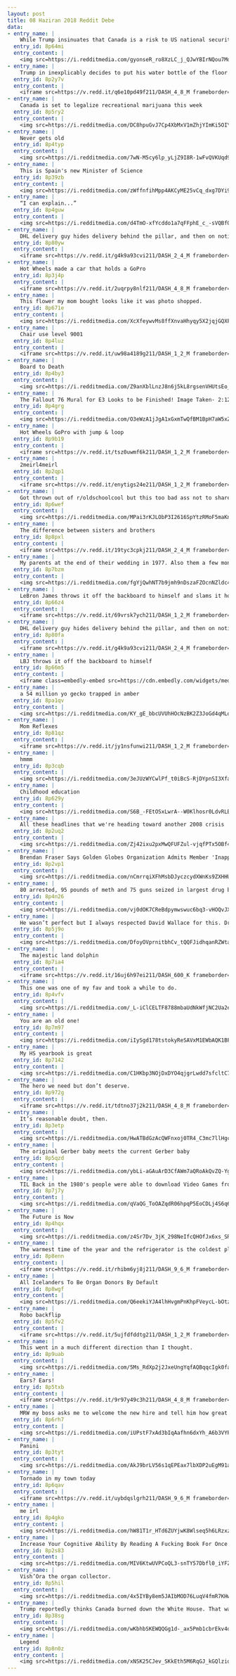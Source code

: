 ```yaml
---
layout: post
title: 08 Haziran 2018 Reddit Debe
data:
- entry_name: |
    While Trump insinuates that Canada is a risk to US national security I raise this photo of Canadian Soldiers storming the beaches of Normandy along side us 74 years ago today 🍁
  entry_id: 8p64mi
  entry_content: |
    <img src=https://i.redditmedia.com/gyonseR_ro8XzLC_j_QJwYBIrNQou7Mq2_mQ4i5QDhg.jpg?s=3bcb44481ab725f65a2d7f1b6ed7b1ff frameborder=0>
- entry_name: |
    Trump in inexplicably decides to put his water bottle of the floor. Pence has no other choice but to follow suit.
  entry_id: 8p2y7v
  entry_content: |
    <iframe src=https://v.redd.it/q6e10pd49f211/DASH_4_8_M frameborder=0></iframe>
- entry_name: |
    Canada is set to legalize recreational marijuana this week
  entry_id: 8p5ry2
  entry_content: |
    <img src=https://i.redditmedia.com/DC8hpuGvJ7Cp4XbMxV1mZhjYImKi5OIYQ9AG-k3GvsY.jpg?s=7347a4c84990318d14ec404bc7a3dc52 frameborder=0>
- entry_name: |
    Never gets old
  entry_id: 8p4typ
  entry_content: |
    <img src=https://i.redditmedia.com/7wN-M5cy6lp_yLjZ9I8R-1wFvQVKUqd9P5_igQ2qlXg.png?s=6374b0158592d0d4cf2069bf110d218d frameborder=0>
- entry_name: |
    This is Spain's new Minister of Science
  entry_id: 8p39zb
  entry_content: |
    <img src=https://i.redditmedia.com/zWffnfihMpp4AKCyME25vCq_dxg7DYi9RnNUL_yiax8.jpg?s=9a056d90ecf389c09639d6b076da03ee frameborder=0>
- entry_name: |
    “I can explain...”
  entry_id: 8p4guw
  entry_content: |
    <img src=https://i.redditmedia.com/d4TmO-xfYcddo1a7qFFphE_c_-sVQBfO36SHMr90elw.jpg?s=f1138037a245b15d222a7817a204f257 frameborder=0>
- entry_name: |
    DHL delivery guy hides delivery behind the pillar, and then on noticing the other package he decides to hide that too.
  entry_id: 8p80yw
  entry_content: |
    <iframe src=https://v.redd.it/g4k9a93cvi211/DASH_2_4_M frameborder=0></iframe>
- entry_name: |
    Hot Wheels made a car that holds a GoPro
  entry_id: 8p3j4p
  entry_content: |
    <iframe src=https://v.redd.it/2uqrpy8nlf211/DASH_4_8_M frameborder=0></iframe>
- entry_name: |
    This flower my mom bought looks like it was photo shopped.
  entry_id: 8p671e
  entry_content: |
    <img src=https://i.redditmedia.com/XcXfeywvMs8ffXnvaHhyqy5X2jqjGQXF0WQ_RhrsHdM.jpg?s=87ff4a9522b5cfeb3cc6d35ea219a12d frameborder=0>
- entry_name: |
    Chair use level 9001
  entry_id: 8p4luz
  entry_content: |
    <iframe src=https://v.redd.it/uw98a4189g211/DASH_1_2_M frameborder=0></iframe>
- entry_name: |
    Board to Death
  entry_id: 8p4by3
  entry_content: |
    <img src=https://i.redditmedia.com/Z9anXblLnzJ8n6j5kL8rgsenVHUtsEo_3dWnkhpx1hU.jpg?s=ebf839d287acabdcdf757b718614ff0a frameborder=0>
- entry_name: |
    The Fallout 76 Mural for E3 Looks to be Finished! Image Taken- 2:12PM(PST)
  entry_id: 8p4grg
  entry_content: |
    <img src=https://i.redditmedia.com/O3eWzA1jJgA1xGxmTwQfBM1BpH7aW5xZtvqGz7ljoH0.jpg?s=473a44cd3a62f3573a85b86e6fe06e1f frameborder=0>
- entry_name: |
    Hot Wheels GoPro with jump & loop
  entry_id: 8p9b19
  entry_content: |
    <iframe src=https://v.redd.it/tsz0uwmf6k211/DASH_1_2_M frameborder=0></iframe>
- entry_name: |
    2meirl4meirl
  entry_id: 8p2qp1
  entry_content: |
    <iframe src=https://v.redd.it/enytigs24e211/DASH_1_2_M frameborder=0></iframe>
- entry_name: |
    Got thrown out of r/oldschoolcool but this too bad ass not to share again.
  entry_id: 8p6wef
  entry_content: |
    <img src=https://i.redditmedia.com/MPai3rKJLObP3I2616SpYtzRMoF5maKnMMvx6PoIIFY.jpg?s=6936a676f4d4869034258142a7f46c63 frameborder=0>
- entry_name: |
    The difference between sisters and brothers
  entry_id: 8p8pxl
  entry_content: |
    <iframe src=https://v.redd.it/19tyc3cpkj211/DASH_2_4_M frameborder=0></iframe>
- entry_name: |
    My parents at the end of their wedding in 1977. Also them a few months ago during their 40th year of being married.
  entry_id: 8p7bzm
  entry_content: |
    <img src=https://i.redditmedia.com/fgYjQwhNT7b9jmh9nDszaFZOcnNZldc4UNvvOQzqqs0.jpg?s=6d6d4d50178479fe28ed010b327a5c09 frameborder=0>
- entry_name: |
    LeBron James throws it off the backboard to himself and slams it home.
  entry_id: 8p66z4
  entry_content: |
    <iframe src=https://v.redd.it/69vrsk7ych211/DASH_1_2_M frameborder=0></iframe>
- entry_name: |
    DHL delivery guy hides delivery behind the pillar, and then on noticing the other package he decides to hide that too.
  entry_id: 8p80fa
  entry_content: |
    <iframe src=https://v.redd.it/g4k9a93cvi211/DASH_2_4_M frameborder=0></iframe>
- entry_name: |
    LBJ throws it off the backboard to himself
  entry_id: 8p66m5
  entry_content: |
    <iframe class=embedly-embed src=https://cdn.embedly.com/widgets/media.html?src=https%3A%2F%2Fstreamable.com%2Fo%2Fpr1c7&url=https%3A%2F%2Fstreamable.com%2Fpr1c7&image=https%3A%2F%2Fcdn-b-east.streamable.com%2Fimage%2Fpr1c7.jpg%3Ftoken%3DgMQC8GBLjitkllnpl7MeOw%26expires%3D1528341350&key=522baf40bd3911e08d854040d3dc5c07&type=text%2Fhtml&schema=streamable width=600 height=338 scrolling=no frameborder=0 allowfullscreen></iframe>
- entry_name: |
    a 54 million yo gecko trapped in amber
  entry_id: 8pa1qv
  entry_content: |
    <img src=https://i.redditmedia.com/KY_gE_bbcUVUhHOcNzBK2Z3JoGd4qMLqL8maJLFM45o.jpg?s=bdff4ecf28c4f0e05657270009c65f40 frameborder=0>
- entry_name: |
    Mom Reflexes
  entry_id: 8p81qz
  entry_content: |
    <iframe src=https://v.redd.it/jy1nsfunwi211/DASH_1_2_M frameborder=0></iframe>
- entry_name: |
    hmmm
  entry_id: 8p3cqb
  entry_content: |
    <img src=https://i.redditmedia.com/3eJUzWYCwlPf_t0iBcS-RjDYpnSI3XfaBpQPYN34Y0E.jpg?s=cc328a85bdd75e46e039813aea2ac72e frameborder=0>
- entry_name: |
    Childhood education
  entry_id: 8p629y
  entry_content: |
    <img src=https://i.redditmedia.com/S6B_-FEtOSxLwrA--W0Klhosr0LdvRLBpvPnl9YWSWs.jpg?s=8f37c70397763a23143334939b31ad31 frameborder=0>
- entry_name: |
    All these headlines that we're heading toward another 2008 crisis
  entry_id: 8p2uq2
  entry_content: |
    <img src=https://i.redditmedia.com/Zj42ixu2pxMwQFUFZul-vjqfPTx5OBf4IowSUOZFOTo.jpg?s=a31a0442e44a00185acf141136efd725 frameborder=0>
- entry_name: |
    Brendan Fraser Says Golden Globes Organization Admits Member 'Inappropriately Touched' Him in 2003
  entry_id: 8p2vp1
  entry_content: |
    <img src=https://i.redditmedia.com/nCmrrqiXFhMsbDJyczcydXWnKs9ZXHHU4i-vyc1WTIE.jpg?s=9d6c05b04acdf20028c4c5627a1450c6 frameborder=0>
- entry_name: |
    80 arrested, 95 pounds of meth and 75 guns seized in largest drug bust in recent history- Seattle WA
  entry_id: 8p4n26
  entry_content: |
    <img src=https://i.redditmedia.com/vj0dOK7CReBdpymwswuc6bq3-vHOQvJXZoOD-AVnPn8.jpg?s=ad619ecf181d2a9435dcc86d1427c0a3 frameborder=0>
- entry_name: |
    He wasn’t perfect but I always respected David Wallace for this. Drove all the way to Scranton, auctioned off time at his vacation house, and he even bid on Phyllis’ hug. He didn’t have to do that, I think he just genuinely cares about his employees.
  entry_id: 8p5j9o
  entry_content: |
    <img src=https://i.redditmedia.com/DfoyOVprnitbhCv_tQQFJidhqanRZWtal1CIKfGXfgk.jpg?s=399a1d03ac2679012b7632ede8f71609 frameborder=0>
- entry_name: |
    The majestic land dolphin
  entry_id: 8p7ia4
  entry_content: |
    <iframe src=https://v.redd.it/16uj6h97ei211/DASH_600_K frameborder=0></iframe>
- entry_name: |
    This one was one of my fav and took a while to do.
  entry_id: 8p4vfv
  entry_content: |
    <img src=https://i.redditmedia.com/_L-iClCELTF8788mbaUdNkWfjNC2Ua2eOBW5cyd3nJw.jpg?s=1cb96665e489fec8fa28e8935f4c0f1f frameborder=0>
- entry_name: |
    You are an old one!
  entry_id: 8p7m97
  entry_content: |
    <img src=https://i.redditmedia.com/iIySgd178tstokyReSAVxM1EWbAQK1BFgF3jQDXQh5A.jpg?s=7719072de7f09a79634374f9eb89867f frameborder=0>
- entry_name: |
    My HS yearbook is great
  entry_id: 8p7142
  entry_content: |
    <img src=https://i.redditmedia.com/C1HKbp3NOjDxDYO4qjgrLwdd7sfcltC74fJpG3EjH5s.jpg?s=63a5d4086d7bf050986b3f3fc90cc463 frameborder=0>
- entry_name: |
    The hero we need but don’t deserve.
  entry_id: 8p972g
  entry_content: |
    <iframe src=https://v.redd.it/tdtno37j2k211/DASH_4_8_M frameborder=0></iframe>
- entry_name: |
    It’s reasonable doubt, then.
  entry_id: 8p3etp
  entry_content: |
    <img src=https://i.redditmedia.com/HwATBdGzAcQWFnxoj0TR4_C3mc7llHgcGBXmhJAzeaU.jpg?s=8c1ed13b6aad7fd4a8d76468924d13aa frameborder=0>
- entry_name: |
    The original Gerber baby meets the current Gerber baby
  entry_id: 8p5qzd
  entry_content: |
    <img src=https://i.redditmedia.com/ybLi-aGAuArD3CfAWm7aQRoAkQvZQ-YgSOQi_NW25ek.jpg?s=b1ce6a5c224b792631c139cf66a4493d frameborder=0>
- entry_name: |
    TIL Back in the 1980's people were able to download Video Games from a radio broadcast by recording the sounds onto a cassette tape that they could then play on their computers.
  entry_id: 8p7j7y
  entry_content: |
    <img src=https://i.redditmedia.com/qVaQG_ToOAZqdR06hpqP5EoCDLj4S6q6kx3qTPVVs3k.jpg?s=6804ca6042fddaeb419e5b130834080d frameborder=0>
- entry_name: |
    The Future is Now
  entry_id: 8p4hqx
  entry_content: |
    <img src=https://i.redditmedia.com/z4Sr7Dv_3jK_298NeIfcQHOfJx6xs_SRfP_S1lXkQhg.jpg?s=ad358916c9b6bf5172cbbf90eea600e7 frameborder=0>
- entry_name: |
    The warmest time of the year​ and the refrigerator is the coldest place.
  entry_id: 8p8enn
  entry_content: |
    <iframe src=https://v.redd.it/rhibm6yj8j211/DASH_9_6_M frameborder=0></iframe>
- entry_name: |
    All Icelanders To Be Organ Donors By Default
  entry_id: 8p8wgf
  entry_content: |
    <img src=https://i.redditmedia.com/Q6eekiYJA4lhHvgmPnKhpFVeycL-bOtz6Gf42bYvyM4.jpg?s=04407437bfd8d21d59e767d84e567faf frameborder=0>
- entry_name: |
    Robo backflip
  entry_id: 8p5fv2
  entry_content: |
    <iframe src=https://v.redd.it/5ujfdfddtg211/DASH_1_2_M frameborder=0></iframe>
- entry_name: |
    This went in a much different direction than I thought.
  entry_id: 8p9uab
  entry_content: |
    <img src=https://i.redditmedia.com/5Ms_RdXp2j2JxeUngYqfAQBqqcIgk0fagWpJUAvGnhk.gif?fm=jpg&s=1a46664e3d1d038cb9983d6676d22bc0 frameborder=0>
- entry_name: |
    Ears? Ears!
  entry_id: 8p5txb
  entry_content: |
    <iframe src=https://v.redd.it/9r97y49c3h211/DASH_4_8_M frameborder=0></iframe>
- entry_name: |
    MRW my boss asks me to welcome the new hire and tell him how great it is here
  entry_id: 8p6rh7
  entry_content: |
    <img src=https://i.redditmedia.com/iUPstF7xAd3bIqAafhn6dxYh_A6b3VYPoRJV9lXPsZ4.gif?fm=jpg&s=7b318f32eb8edd5cbd0e622284ff0289 frameborder=0>
- entry_name: |
    Panini
  entry_id: 8p3tyt
  entry_content: |
    <img src=https://i.redditmedia.com/AkJ9brLV56s1qEPEax7lbXDP2uEgM91akjawdbFK174.jpg?s=b65e1a4647eccdf43aeeaf1c6adb4909 frameborder=0>
- entry_name: |
    Tornado in my town today
  entry_id: 8p6qav
  entry_content: |
    <iframe src=https://v.redd.it/uybdqslgrh211/DASH_9_6_M frameborder=0></iframe>
- entry_name: |
    me irl
  entry_id: 8p4gko
  entry_content: |
    <img src=https://i.redditmedia.com/hW81T1r_HTd6ZUYjwK8Wlseq5h6LRzxzcHvcLvpDssc.png?s=b8f92de55826f90806feee4d9d41b766 frameborder=0>
- entry_name: |
    Increase Your Cognitive Ability By Reading A Fucking Book For Once
  entry_id: 8p2s83
  entry_content: |
    <img src=https://i.redditmedia.com/MIV6KtwUVPCoQL3-snTY57Dbfl0_iYFZ7I9aSpbvgTU.jpg?s=0225d003791f1a665b063bbd3eb398d7 frameborder=0>
- entry_name: |
    Vish’Ora the organ collector.
  entry_id: 8p5hil
  entry_content: |
    <img src=https://i.redditmedia.com/4x5IYBy8em5JAIbMOD76LuqV4fmR7KHw8ITqU555o44.jpg?s=a730f015b141f6de5665131ac40e3d2a frameborder=0>
- entry_name: |
    Trump reportedly thinks Canada burned down the White House. That was Britain. In 1812.
  entry_id: 8p38sg
  entry_content: |
    <img src=https://i.redditmedia.com/wKbhbSKEWQQGg1d-_ax5Pmb1cbrEkv4oiHZxZkk0Ec4.jpg?s=497096cc8a8cd06c962506dc1f9a33a2 frameborder=0>
- entry_name: |
    Legend
  entry_id: 8p8n0z
  entry_content: |
    <img src=https://i.redditmedia.com/xNSK25CJev_SKkEth5M6RqGJ_kGQlziqjxkYYQQ-eXs.jpg?s=24f2f1708e3e7fc87254d52e7092f230 frameborder=0>
---
```

